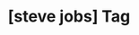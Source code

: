 ---
article_id: 0
description: List of articles under [steve jobs] tag.
image: http://huntingbears.com.ve/static/img/site/mstile-310x310.png
layout: tag
slug: steve-jobs
title: '[steve jobs] Tag'
---